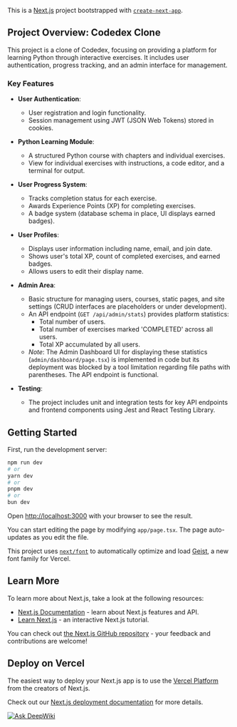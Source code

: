 This is a [Next.js](https://nextjs.org) project bootstrapped with [`create-next-app`](https://nextjs.org/docs/app/api-reference/cli/create-next-app).

## Project Overview: Codedex Clone

This project is a clone of Codedex, focusing on providing a platform for learning Python through interactive exercises. It includes user authentication, progress tracking, and an admin interface for management.

### Key Features

*   **User Authentication**:
    *   User registration and login functionality.
    *   Session management using JWT (JSON Web Tokens) stored in cookies.

*   **Python Learning Module**:
    *   A structured Python course with chapters and individual exercises.
    *   View for individual exercises with instructions, a code editor, and a terminal for output.

*   **User Progress System**:
    *   Tracks completion status for each exercise.
    *   Awards Experience Points (XP) for completing exercises.
    *   A badge system (database schema in place, UI displays earned badges).

*   **User Profiles**:
    *   Displays user information including name, email, and join date.
    *   Shows user's total XP, count of completed exercises, and earned badges.
    *   Allows users to edit their display name.

*   **Admin Area**:
    *   Basic structure for managing users, courses, static pages, and site settings (CRUD interfaces are placeholders or under development).
    *   An API endpoint (`GET /api/admin/stats`) provides platform statistics:
        *   Total number of users.
        *   Total number of exercises marked 'COMPLETED' across all users.
        *   Total XP accumulated by all users.
    *   *Note*: The Admin Dashboard UI for displaying these statistics (`admin/dashboard/page.tsx`) is implemented in code but its deployment was blocked by a tool limitation regarding file paths with parentheses. The API endpoint is functional.

*   **Testing**:
    *   The project includes unit and integration tests for key API endpoints and frontend components using Jest and React Testing Library.

## Getting Started

First, run the development server:

```bash
npm run dev
# or
yarn dev
# or
pnpm dev
# or
bun dev
```

Open [http://localhost:3000](http://localhost:3000) with your browser to see the result.

You can start editing the page by modifying `app/page.tsx`. The page auto-updates as you edit the file.

This project uses [`next/font`](https://nextjs.org/docs/app/building-your-application/optimizing/fonts) to automatically optimize and load [Geist](https://vercel.com/font), a new font family for Vercel.

## Learn More

To learn more about Next.js, take a look at the following resources:

- [Next.js Documentation](https://nextjs.org/docs) - learn about Next.js features and API.
- [Learn Next.js](https://nextjs.org/learn) - an interactive Next.js tutorial.

You can check out [the Next.js GitHub repository](https://github.com/vercel/next.js) - your feedback and contributions are welcome!

## Deploy on Vercel

The easiest way to deploy your Next.js app is to use the [Vercel Platform](https://vercel.com/new?utm_medium=default-template&filter=next.js&utm_source=create-next-app&utm_campaign=create-next-app-readme) from the creators of Next.js.

Check out our [Next.js deployment documentation](https://nextjs.org/docs/app/building-your-application/deploying) for more details.


[![Ask DeepWiki](https://deepwiki.com/badge.svg)](https://deepwiki.com/PAAVILA661/LudiChile_V7)
